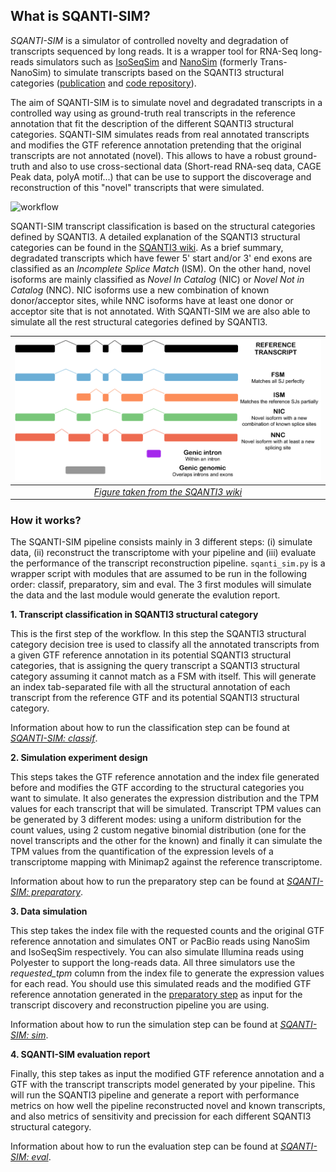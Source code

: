 ## What is SQANTI-SIM?

*SQANTI-SIM* is a simulator of controlled novelty and degradation of transcripts sequenced by long reads. It is a wrapper tool for RNA-Seq long-reads simulators such as [IsoSeqSim](https://github.com/yunhaowang/IsoSeqSim) and [NanoSim](https://github.com/bcgsc/NanoSim) (formerly Trans-NanoSim) to simulate transcripts based on the SQANTI3 structural categories ([publication](https://www.ncbi.nlm.nih.gov/pmc/articles/PMC5848618/) and [code repository](https://github.com/ConesaLab/SQANTI3)).

The aim of SQANTI-SIM is to simulate novel and degradated transcripts in a controlled way using as ground-truth real transcripts in the reference annotation that fit the description of the different SQANTI3 structural categories. SQANTI-SIM simulates reads from real annotated transcripts and modifies the GTF reference annotation pretending that the original transcripts are not annotated (novel). This allows to have a robust ground-truth and also to use cross-sectional data (Short-read RNA-seq data, CAGE Peak data, polyA motif...) that can be use to support the discoverage and reconstruction of this "novel" transcripts that were simulated.

![workflow](https://github.com/jorgemt98/SQANTI-SIM/blob/main/docs/sqantisim_workflow.png)

SQANTI-SIM transcript classification is based on the structural categories defined by SQANTI3. A detailed explanation of the SQANTI3 structural categories can be found in the [SQANTI3 wiki](). As a brief summary, degradated transcripts which have fewer 5' start and/or 3' end exons are classified as an *Incomplete Splice Match* (ISM). On the other hand, novel isoforms are mainly classified as *Novel In Catalog* (NIC) or *Novel Not in Catalog* (NNC). NIC isoforms use a new combination of known donor/acceptor sites, while NNC isoforms have at least one donor or acceptor site that is not annotated. With SQANTI-SIM we are also able to simulate all the rest structural categories defined by SQANTI3.

| ![sqantiSC](https://github.com/FJPardoPalacios/public_figures/blob/master/figuras_class_SQ3.png) |
|:--:|
| [*Figure taken from the SQANTI3 wiki*](https://github.com/ConesaLab/SQANTI3/wiki) |

### How it works?

The SQANTI-SIM pipeline consists mainly in 3 different steps: (i) simulate data, (ii) reconstruct the transcriptome with your pipeline and (iii) evaluate the performance of the transcript reconstruction pipeline. `sqanti_sim.py` is a wrapper script with modules that are assumed to be run in the following order: classif, preparatory, sim and eval. The 3 first modules will simulate the data and the last module would generate the evalution report.

**1. Transcript classification in SQANTI3 structural category**

This is the first step of the workflow. In this step the SQANTI3 structural category decision tree is used to classify all the annotated transcripts from a given GTF reference annotation in its potential SQANTI3 structural categories, that is assigning the query transcript a SQANTI3 structural category assuming it cannot match as a FSM with itself. This will generate an index tab-separated file with all the structural annotation of each transcript from the reference GTF and its potential SQANTI3 structural category.

Information about how to run the classification step can be found at [*SQANTI-SIM: classif*]().

**2. Simulation experiment design**

This steps takes the GTF reference annotation and the index file generated before and modifies the GTF according to the structural categories you want to simulate. It also generates the expression distribution and the TPM values for each transcript that will be simulated. Transcript TPM values can be generated by 3 different modes: using a uniform distribution for the count values, using 2 custom  negative binomial distribution (one for the novel transcripts and the other for the known) and finally it can simulate the TPM values from the quantification of the expression levels of a transcriptome mapping with Minimap2 against the reference transcriptome.

Information about how to run the preparatory step can be found at [*SQANTI-SIM: preparatory*]().

**3. Data simulation**

This step takes the index file with the requested counts and the original GTF reference annotation and simulates ONT or PacBio reads using NanoSim and IsoSeqSim respectively. You can also simulate Illumina reads using Polyester to support the long-reads data. All three simulators use the *requested_tpm* column from the index file to generate the expression values for each read. You should use this simulated reads and the modified GTF reference annotation generated in the [preparatory step]() as input for the transcript discovery and reconstruction pipeline you are using.

Information about how to run the simulation step can be found at [*SQANTI-SIM: sim*]().

**4. SQANTI-SIM evaluation report**

Finally, this step takes as input the modified GTF reference annotation and a GTF with the transcript transcripts model generated by your pipeline. This will run the SQANTI3 pipeline and generate a report with performance metrics on how well the pipeline reconstructed novel and known transcripts, and also metrics of sensitivity and precission for each different SQANTI3 structural category.

Information about how to run the evaluation step can be found at [*SQANTI-SIM: eval*]().


